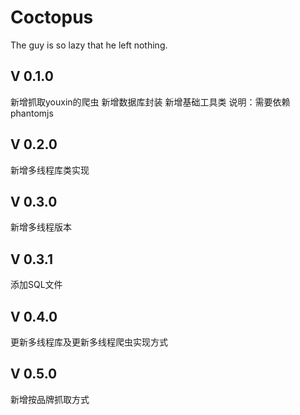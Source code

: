 # Coctopus
The guy is so lazy that he left nothing.

## V 0.1.0
新增抓取youxin的爬虫
新增数据库封装
新增基础工具类
说明：需要依赖phantomjs

## V 0.2.0
新增多线程库类实现

## V 0.3.0
新增多线程版本

## V 0.3.1
添加SQL文件

## V 0.4.0
更新多线程库及更新多线程爬虫实现方式

## V 0.5.0
新增按品牌抓取方式